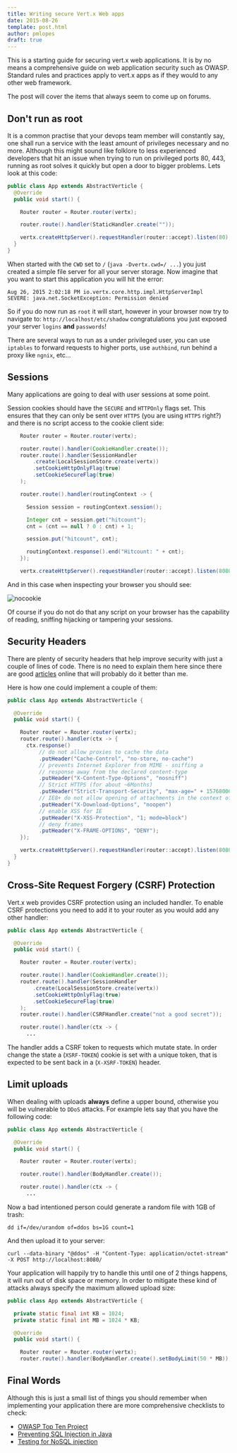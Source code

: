 ```yaml
---
title: Writing secure Vert.x Web apps
date: 2015-08-26
template: post.html
author: pmlopes
draft: true
---
```


This is a starting guide for securing vert.x web applications. It is by no means a comprehensive guide on web
application security such as OWASP. Standard rules and practices apply to vert.x apps as if they would to any other web
framework.

The post will cover the items that always seem to come up on forums.

## Don't run as root

It is a common practise that your devops team member will constantly say, one shall run a service with the least amount
of privileges necessary and no more. Although this might sound like folklore to less experienced developers that hit an
issue when trying to run on privileged ports 80, 443, running as root solves it quickly but open a door to bigger
problems. Lets look at this code:

```java
public class App extends AbstractVerticle {
  @Override
  public void start() {

    Router router = Router.router(vertx);

    router.route().handler(StaticHandler.create(""));

    vertx.createHttpServer().requestHandler(router::accept).listen(80);
  }
}

```

When started with the `CWD` set to `/` (`java -Dvertx.cwd=/ ...`) you just created a simple file server for all your
server storage. Now imagine that you want to start this application you will hit the error:

```
Aug 26, 2015 2:02:18 PM io.vertx.core.http.impl.HttpServerImpl
SEVERE: java.net.SocketException: Permission denied
```

So if you do now run as `root` it will start, however in your browser now try to navigate to:
`http://localhost/etc/shadow` congratulations you just exposed your server `logins` **and** `passwords`!

There are several ways to run as a under privileged user, you can use `iptables` to forward requests to higher ports,
use `authbind`, run behind a proxy like `ngnix`, etc...

## Sessions

Many applications are going to deal with user sessions at some point.

Session cookies should have the `SECURE` and `HTTPOnly` flags set. This ensures that they can only be sent over `HTTPS`
(you are using `HTTPS` right?) and there is no script access to the cookie client side:

```java
    Router router = Router.router(vertx);

    router.route().handler(CookieHandler.create());
    router.route().handler(SessionHandler
        .create(LocalSessionStore.create(vertx))
        .setCookieHttpOnlyFlag(true)
        .setCookieSecureFlag(true)
    );

    router.route().handler(routingContext -> {

      Session session = routingContext.session();

      Integer cnt = session.get("hitcount");
      cnt = (cnt == null ? 0 : cnt) + 1;

      session.put("hitcount", cnt);

      routingContext.response().end("Hitcount: " + cnt);
    });

    vertx.createHttpServer().requestHandler(router::accept).listen(8080);
```

And in this case when inspecting your browser you should see:

![nocookie](/assets/blog/vertx3-secure-webapps/nocookie.png)

Of course if you do not do that any script on your browser has the capability of reading, sniffing hijacking or
tampering your sessions.

## Security Headers

There are plenty of security headers that help improve security with just a couple of lines of code. There is no need
to explain them here since there are good [articles](http://recxltd.blogspot.nl/2012/03/seven-web-server-http-headers-that.html)
online that will probably do it better than me.

Here is how one could implement a couple of them:

```java
public class App extends AbstractVerticle {

  @Override
  public void start() {

    Router router = Router.router(vertx);
    router.route().handler(ctx -> {
      ctx.response()
          // do not allow proxies to cache the data
          .putHeader("Cache-Control", "no-store, no-cache")
          // prevents Internet Explorer from MIME - sniffing a
          // response away from the declared content-type
          .putHeader("X-Content-Type-Options", "nosniff")
          // Strict HTTPS (for about ~6Months)
          .putHeader("Strict-Transport-Security", "max-age=" + 15768000)
          // IE8+ do not allow opening of attachments in the context of this resource
          .putHeader("X-Download-Options", "noopen")
          // enable XSS for IE
          .putHeader("X-XSS-Protection", "1; mode=block")
          // deny frames
          .putHeader("X-FRAME-OPTIONS", "DENY");
    });

    vertx.createHttpServer().requestHandler(router::accept).listen(8080);
  }
}
```

## Cross-Site Request Forgery (CSRF) Protection

Vert.x web provides CSRF protection using an included handler. To enable CSRF protections you need to add it to your
router as you would add any other handler:

```java
public class App extends AbstractVerticle {

  @Override
  public void start() {

    Router router = Router.router(vertx);

    router.route().handler(CookieHandler.create());
    router.route().handler(SessionHandler
        .create(LocalSessionStore.create(vertx))
        .setCookieHttpOnlyFlag(true)
        .setCookieSecureFlag(true)
    );
    router.route().handler(CSRFHandler.create("not a good secret"));

    router.route().handler(ctx -> {
      ...
```

The handler adds a CSRF token to requests which mutate state. In order change the state a (`XSRF-TOKEN`) cookie is set
with a unique token, that is expected to be sent back in a (`X-XSRF-TOKEN`) header.

## Limit uploads

When dealing with uploads **always** define a upper bound, otherwise you will be vulnerable to `DDoS` attacks. For
example lets say that you have the following code:

```java
public class App extends AbstractVerticle {

  @Override
  public void start() {

    Router router = Router.router(vertx);

    router.route().handler(BodyHandler.create());

    router.route().handler(ctx -> {
      ...
```

Now a bad intentioned person could generate a random file with 1GB of trash:

```
dd if=/dev/urandom of=ddos bs=1G count=1
```

And then upload it to your server:

```
curl --data-binary "@ddos" -H "Content-Type: application/octet-stream" -X POST http://localhost:8080/
```

Your application will happily try to handle this until one of 2 things happens, it will run out of disk space or memory.
In order to mitigate these kind of attacks always specify the maximum allowed upload size:

```java
public class App extends AbstractVerticle {

  private static final int KB = 1024;
  private static final int MB = 1024 * KB;

  @Override
  public void start() {

    Router router = Router.router(vertx);
    router.route().handler(BodyHandler.create().setBodyLimit(50 * MB));
```

## Final Words

Although this is just a small list of things you should remember when implementing your application there are more
comprehensive checklists to check:

* [OWASP Top Ten Project](https://www.owasp.org/index.php/Category:OWASP_Top_Ten_Project)
* [Preventing SQL Injection in Java](https://www.owasp.org/index.php/Preventing_SQL_Injection_in_Java)
* [Testing for NoSQL injection](https://www.owasp.org/index.php/Testing_for_NoSQL_injection)